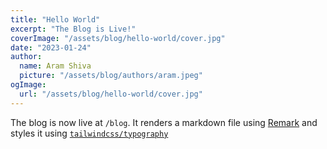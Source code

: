 ```yaml
---
title: "Hello World"
excerpt: "The Blog is Live!"
coverImage: "/assets/blog/hello-world/cover.jpg"
date: "2023-01-24"
author:
  name: Aram Shiva
  picture: "/assets/blog/authors/aram.jpeg"
ogImage:
  url: "/assets/blog/hello-world/cover.jpg"
---
```


The blog is now live at `/blog`. It renders a markdown file using [Remark](https://github.com/remarkjs/remark-html) and styles it using [`tailwindcss/typography`](https://tailwindcss.com/docs/typography-plugin)
